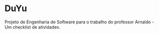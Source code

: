 # DuYu
Projeto de Engenharia de Software para o trabalho do professor Arnaldo - Um checklist de atividades.
